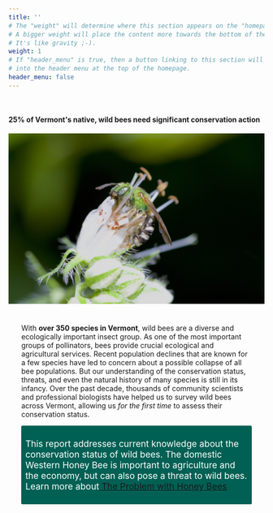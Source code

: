 ```yaml
---
title: ''
# The "weight" will determine where this section appears on the "homepage".
# A bigger weight will place the content more towards the bottom of the page.
# It's like gravity ;-).
weight: 1
# If "header_menu" is true, then a button linking to this section will be placed
# into the header menu at the top of the homepage.
header_menu: false
---
```

<br>

<div class="lead"><h4> 25% of Vermont's native, wild bees need significant conservation action </h4>
</div>

<div class="doubleColumn">

<div> <img alt="Agapostemon virescens female" src="images/Agapostemon virescens female.jpg" style="margin: 0px; vertical-align: middle;"> </div>

<div style="padding: 5%">

With <b>over 350 species in Vermont</b>, wild bees are a diverse and ecologically important insect group. As one of the most important groups of pollinators, bees provide crucial ecological and agricultural services. Recent population declines that are known for a few species have led to concern about a possible collapse of all bee populations. But our understanding of the conservation status, threats, and even the natural history of many species is still in its infancy. Over the past decade, thousands of community scientists and professional biologists have helped us to survey wild bees across Vermont, allowing us <i>for the first time</i> to assess their conservation status.

<div style="padding: 8px; background-color: rgb(0, 96, 84); border-radius: 2.5px 2.5px 2.5px 2.5px;">
<p style="font-size: 13pt; color: white">This report addresses current knowledge about the conservation status of wild bees. The domestic Western Honey Bee is important to agriculture and the economy, but can also pose a threat to wild bees. Learn more about<a href="https://www.scientificamerican.com/article/the-problem-with-honey-bees/" target="blank_"><u> The Problem with Honey Bees</u></a></p>
<div>

</div>
</div>



